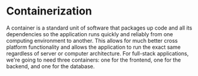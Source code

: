 # Containerization

A container is a standard unit of software that packages up code and all its dependencies so the application runs quickly and reliably from one computing environment to another. This allows for much better cross platform functionality and allows the application to run the exact same regardless of server or computer architecture. For full-stack applications, we're going to need three containers: one for the frontend, one for the backend, and one for the database.